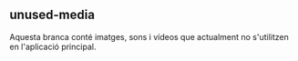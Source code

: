 ## unused-media
Aquesta branca conté imatges, sons i vídeos que actualment no s'utilitzen en l'aplicació principal.

